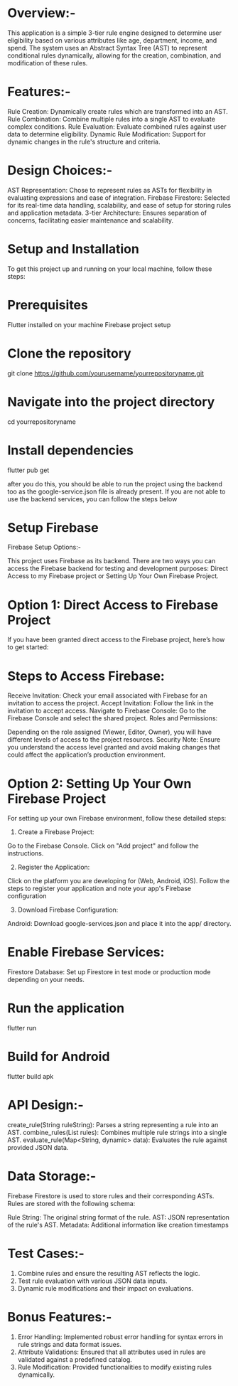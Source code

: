 # Overview:-

This application is a simple 3-tier rule engine designed to determine user eligibility based on various attributes like age, department, income, and spend. The system uses an Abstract Syntax Tree (AST) to represent conditional rules dynamically, allowing for the creation, combination, and modification of these rules.

# Features:-

Rule Creation: Dynamically create rules which are transformed into an AST.
Rule Combination: Combine multiple rules into a single AST to evaluate complex conditions.
Rule Evaluation: Evaluate combined rules against user data to determine eligibility.
Dynamic Rule Modification: Support for dynamic changes in the rule's structure and criteria.

# Design Choices:-

AST Representation: Chose to represent rules as ASTs for flexibility in evaluating expressions and ease of integration.
Firebase Firestore: Selected for its real-time data handling, scalability, and ease of setup for storing rules and application metadata.
3-tier Architecture: Ensures separation of concerns, facilitating easier maintenance and scalability.

# Setup and Installation
To get this project up and running on your local machine, follow these steps:

# Prerequisites
Flutter installed on your machine
Firebase project setup

# Clone the repository
git clone https://github.com/yourusername/yourrepositoryname.git

# Navigate into the project directory
cd yourrepositoryname

# Install dependencies
flutter pub get

after you do this, you should be able to run the project using the backend too as the google-service.json file is already present. If you are not able to use the backend services, you can follow the steps below

# Setup Firebase

Firebase Setup Options:-

This project uses Firebase as its backend. There are two ways you can access the Firebase backend for testing and development purposes: Direct Access to my Firebase project or Setting Up Your Own Firebase Project.

# Option 1: Direct Access to Firebase Project
If you have been granted direct access to the Firebase project, here’s how to get started:

# Steps to Access Firebase:
Receive Invitation: Check your email associated with Firebase for an invitation to access the project.
Accept Invitation: Follow the link in the invitation to accept access.
Navigate to Firebase Console: Go to the Firebase Console and select the shared project.
Roles and Permissions:

Depending on the role assigned (Viewer, Editor, Owner), you will have different levels of access to the project resources.
Security Note: Ensure you understand the access level granted and avoid making changes that could affect the application’s production environment.

# Option 2: Setting Up Your Own Firebase Project
For setting up your own Firebase environment, follow these detailed steps:

1) Create a Firebase Project:

Go to the Firebase Console.
Click on "Add project" and follow the instructions.

2) Register the Application:

Click on the platform you are developing for (Web, Android, iOS).
Follow the steps to register your application and note your app's Firebase configuration

3) Download Firebase Configuration:

Android: Download google-services.json and place it into the app/ directory.

# Enable Firebase Services:
Firestore Database: Set up Firestore in test mode or production mode depending on your needs.

# Run the application
flutter run

# Build for Android
flutter build apk

# API Design:-

create_rule(String ruleString): Parses a string representing a rule into an AST.
combine_rules(List<String> rules): Combines multiple rule strings into a single AST.
evaluate_rule(Map<String, dynamic> data): Evaluates the rule against provided JSON data.

# Data Storage:-

Firebase Firestore is used to store rules and their corresponding ASTs. Rules are stored with the following schema:

Rule String: The original string format of the rule.
AST: JSON representation of the rule's AST.
Metadata: Additional information like creation timestamps

# Test Cases:-

1) Combine rules and ensure the resulting AST reflects the logic.
2) Test rule evaluation with various JSON data inputs.
3) Dynamic rule modifications and their impact on evaluations.

# Bonus Features:-

1) Error Handling: Implemented robust error handling for syntax errors in rule strings and data format issues.
2) Attribute Validations: Ensured that all attributes used in rules are validated against a predefined catalog.
3) Rule Modification: Provided functionalities to modify existing rules dynamically.
